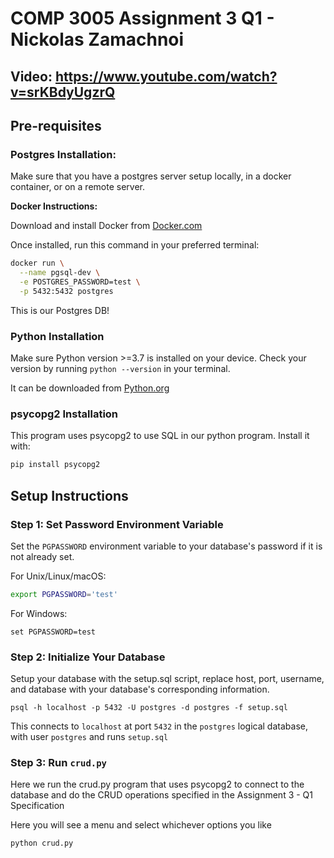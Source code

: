 # COMP 3005 Assignment 3 Q1 - Nickolas Zamachnoi

## Video: https://www.youtube.com/watch?v=srKBdyUgzrQ

## Pre-requisites

### Postgres Installation:

Make sure that you have a postgres server setup locally, in a docker container, or on a remote server.

**Docker Instructions:**

Download and install Docker from [Docker.com](https://docker.com)

Once installed, run this command in your preferred terminal:

```bash
docker run \
  --name pgsql-dev \
  -e POSTGRES_PASSWORD=test \
  -p 5432:5432 postgres
```

This is our Postgres DB!

### Python Installation

Make sure Python version >=3.7 is installed on your device. Check your version by running `python --version` in your terminal.

It can be downloaded from [Python.org](https://www.python.org/downloads/)

### psycopg2 Installation

This program uses psycopg2 to use SQL in our python program. Install it with:

```bash
pip install psycopg2
```

## Setup Instructions

### Step 1: Set Password Environment Variable

Set the `PGPASSWORD` environment variable to your database's password if it is not already set.

For Unix/Linux/macOS:

```bash
export PGPASSWORD='test'
```

For Windows:

```
set PGPASSWORD=test
```

### Step 2: Initialize Your Database

Setup your database with the setup.sql script, replace host, port, username, and database with your database's corresponding information.

```
psql -h localhost -p 5432 -U postgres -d postgres -f setup.sql
```

This connects to `localhost` at port `5432` in the `postgres` logical database, with user `postgres` and runs `setup.sql`

### Step 3: Run `crud.py`

Here we run the crud.py program that uses psycopg2 to connect to the database and do the CRUD operations specified in the Assignment 3 - Q1 Specification

Here you will see a menu and select whichever options you like

```bash
python crud.py
```
